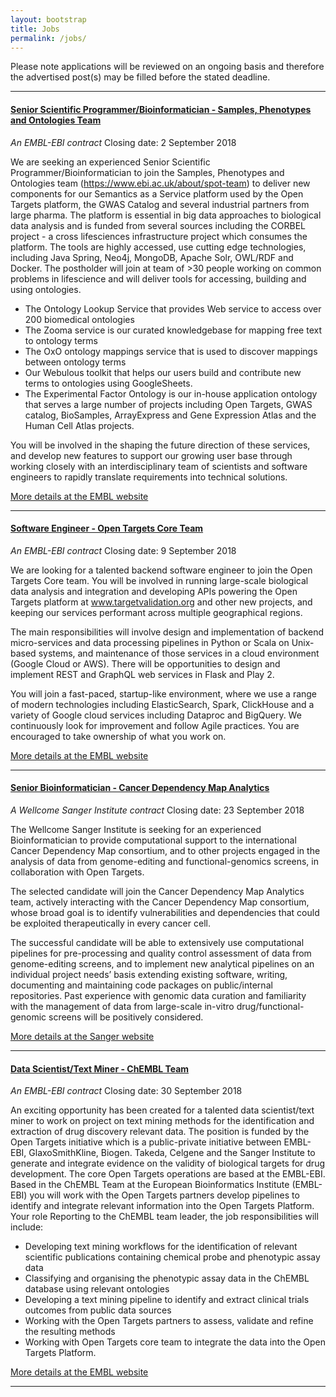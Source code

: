 ```yaml
---
layout: bootstrap
title: Jobs
permalink: /jobs/
---
```


Please note applications will be reviewed on an ongoing basis and therefore the advertised post(s) may be filled before the stated deadline. 

***

#### [Senior Scientific Programmer/Bioinformatician - Samples, Phenotypes and Ontologies Team](https://www.embl.de/jobs/searchjobs/index.php?ref=EBI01271)
*An EMBL-EBI contract*
Closing date: 2 September 2018

We are seeking an experienced Senior Scientific Programmer/Bioinformatician to join the Samples, Phenotypes and Ontologies team (https://www.ebi.ac.uk/about/spot-team) to deliver new components for our Semantics as a Service platform used by the Open Targets platform, the GWAS Catalog and several industrial partners from large pharma. The platform is essential in big data approaches to biological data analysis and is funded from several sources including the CORBEL project - a cross lifesciences infrastructure project which consumes the platform. The tools are highly accessed, use cutting edge technologies, including Java Spring, Neo4j, MongoDB, Apache Solr, OWL/RDF and Docker. The postholder will join at team of >30 people working on common problems in lifescience and will deliver tools for accessing, building and using ontologies.

* The Ontology Lookup Service that provides Web service to access over 200 biomedical ontologies
* The Zooma service is our curated knowledgebase for mapping free text to ontology terms
* The OxO ontology mappings service that is used to discover mappings between ontology terms
* Our Webulous toolkit that helps our users build and contribute new terms to ontologies using GoogleSheets.
* The Experimental Factor Ontology is our in-house application ontology that serves a large number of projects including Open Targets, GWAS catalog, BioSamples, ArrayExpress and Gene Expression Atlas and the Human Cell Atlas projects.

You will be involved in the shaping the future direction of these services, and develop new features to support our growing user base through working closely with an interdisciplinary team of scientists and software engineers to rapidly translate requirements into technical solutions.

[More details at the EMBL website](https://www.embl.de/jobs/searchjobs/index.php?ref=EBI01271)

***

#### [Software Engineer - Open Targets Core Team](https://www.embl.de/jobs/searchjobs/index.php?ref=EBI01279)
*An EMBL-EBI contract*
Closing date: 9 September 2018

We are looking for a talented backend software engineer to join the Open Targets Core team. You will be involved in running large-scale biological data analysis and integration and developing APIs powering the Open Targets platform at www.targetvalidation.org and other new projects, and keeping our services performant across multiple geographical regions.

The main responsibilities will involve design and implementation of backend micro-services and data processing pipelines in Python or Scala on Unix-based systems, and maintenance of those services in a cloud environment (Google Cloud or AWS). There will be opportunities to design and implement REST and GraphQL web services in Flask and Play 2.

You will join a fast-paced, startup-like environment, where we use a range of modern technologies including ElasticSearch, Spark, ClickHouse and a variety of Google cloud services including Dataproc and BigQuery. We continuously look for improvement and follow Agile practices. You are encouraged to take ownership of what you work on.

[More details at the EMBL website](https://www.embl.de/jobs/searchjobs/index.php?ref=EBI01279)

***

#### [Senior Bioinformatician - Cancer Dependency Map Analytics](https://jobs.sanger.ac.uk/wd/plsql/wd_portal.show_job?p_web_site_id=1764&p_web_page_id=364222)
*A Wellcome Sanger Institute contract*
Closing date: 23 September 2018

The Wellcome Sanger Institute is seeking for an experienced Bioinformatician to provide computational support to the international Cancer Dependency Map consortium, and to other projects engaged in the analysis of data from genome-editing and functional-genomics screens, in collaboration with Open Targets.

The selected candidate will join the Cancer Dependency Map Analytics team, actively interacting with the Cancer Dependency Map consortium, whose broad goal is to identify vulnerabilities and dependencies that could be exploited therapeutically in every cancer cell.

The successful candidate will be able to extensively use computational pipelines for pre-processing and quality control assessment of data from genome-editing screens, and to implement new analytical pipelines on an individual project needs’ basis extending existing software, writing, documenting and maintaining code packages on public/internal repositories. Past experience with genomic data curation and familiarity with the management of data from large-scale in-vitro drug/functional-genomic screens will be positively considered.

[More details at the Sanger website](https://jobs.sanger.ac.uk/wd/plsql/wd_portal.show_job?p_web_site_id=1764&p_web_page_id=364222)


***

#### [Data Scientist/Text Miner - ChEMBL Team](https://www.embl.de/jobs/searchjobs/index.php?ref=EBI01282)
*An EMBL-EBI contract*
Closing date: 30 September 2018

An exciting opportunity has been created for a talented data scientist/text miner to work on project on text mining methods for the identification and extraction of drug discovery relevant data. The position is funded by the Open Targets initiative which is a public-private initiative between EMBL-EBI, GlaxoSmithKline, Biogen. Takeda, Celgene and the Sanger Institute to generate and integrate evidence on the validity of biological targets for drug development. The core Open Targets operations are based at the EMBL-EBI.   Based in the ChEMBL Team at the European Bioinformatics Institute (EMBL-EBI) you will work with the Open Targets partners develop pipelines to identify and integrate relevant information into the Open Targets Platform.
Your role
Reporting to the ChEMBL team leader, the job responsibilities will include:

* Developing text mining workflows for the identification of relevant scientific publications containing chemical probe and phenotypic assay data
* Classifying and organising the phenotypic assay data in the ChEMBL database using relevant ontologies
* Developing a text mining pipeline to identify and extract clinical trials outcomes from public data sources
* Working with the Open Targets partners to assess, validate and refine the resulting methods
* Working with Open Targets core team to integrate the data into the Open Targets Platform.

[More details at the EMBL website](https://www.embl.de/jobs/searchjobs/index.php?ref=EBI01282)

***
